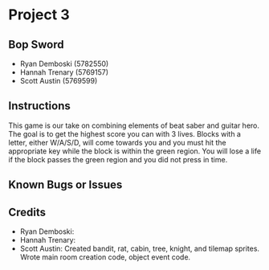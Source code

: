 # Project 3

## Bop Sword

* Ryan Demboski (5782550)
* Hannah Trenary (5769157)
* Scott Austin (5769599)

## Instructions

This game is our take on combining elements of beat saber and guitar hero. The goal is to get the highest score  you can with 3 lives. Blocks with a letter, either W/A/S/D, will come towards you and you must hit the appropriate key while the block is within the green region. You will lose a life if the block passes the green region and you did not press in time.

## Known Bugs or Issues


## Credits
* Ryan Demboski: 
* Hannah Trenary: 
* Scott Austin: Created bandit, rat, cabin, tree, knight, and tilemap sprites. Wrote main room creation code, object event code. 